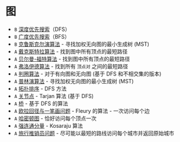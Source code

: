 # 图

- `B` [深度优先搜索](/graph/depth-first-search.html)（DFS）
- `B` [广度优先搜索](/graph/breadth-first-search.html)（BFS）
- `B` [克鲁斯克尔演算法](/graph/kruskal.html) - 寻找加权无向图的最小生成树 (MST)
- `A` [戴克斯特拉算法](/graph/dijkstra.html) - 找到图中所有顶点的最短路径
- `A` [贝尔曼-福特算法](/graph/bellman-ford.html) - 找到图中所有顶点的最短路径
- `A` [弗洛伊德算法](/graph/floyd-warshall.html) - 找到所有 `顶点对` 之间的最短路径
- `A` [判圈算法](/graph/detect-cycle.html) - 对于有向图和无向图 (基于 DFS 和不相交集的版本)
- `A` [普林演算法](/graph/prim.html) - 寻找加权无向图的最小生成树 (MST)
- `A` [拓扑排序](/graph/topological-sorting.html) - DFS 方法
- `A` [关节点](/graph/articulation-points.html) - Tarjan 算法 (基于 DFS)
- `A` [桥](/graph/bridges.html) - 基于 DFS 的算法
- `A` [欧拉回径与一笔画问题](/graph/eulerian-path.html) - Fleury 的算法 - 一次访问每个边
- `A` [哈密顿图](/graph/hamiltonian-cycle.html) - 恰好访问每个顶点一次
- `A` [强连通分量](/graph/strongly-connected-components.html) - Kosaraju 算法
- `A` [旅行推销员问题](/graph/travelling-salesman.html) - 尽可能以最短的路线访问每个城市并返回原始城市
